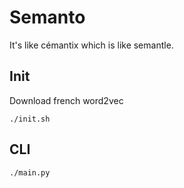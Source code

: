 # Semanto
It's like cémantix which is like semantle.

## Init
Download french word2vec
```shell
./init.sh
```

## CLI
```shell
./main.py
```
